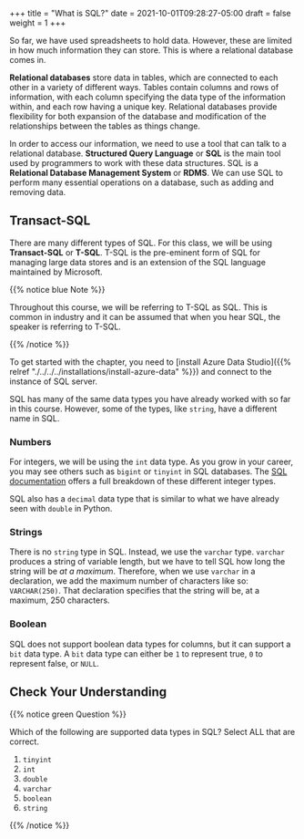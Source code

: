 +++
title = "What is SQL?"
date = 2021-10-01T09:28:27-05:00
draft = false
weight = 1
+++

So far, we have used spreadsheets to hold data. However, these are limited in how much information they can store.
This is where a relational database comes in.

**Relational databases** store data in tables, which are connected to each other in a variety of different ways.
Tables contain columns and rows of information, with each column specifying the data type of the information within, and each row having a unique key.
Relational databases provide flexibility for both expansion of the database and modification of the relationships between the tables as things change.

In order to access our information, we need to use a tool that can talk to a relational database. 
**Structured Query Language** or **SQL** is the main tool used by programmers to work with these data structures.
SQL is a **Relational Database Management System** or **RDMS**. 
We can use SQL to perform many essential operations on a database, such as adding and removing data.

## Transact-SQL

There are many different types of SQL. For this class, we will be using **Transact-SQL** or **T-SQL**. T-SQL is the pre-eminent form of SQL for managing large data stores and is an extension of the SQL language maintained by Microsoft.

{{% notice blue Note %}}

Throughout this course, we will be referring to T-SQL as SQL. This is common in industry and it can be assumed that when you hear SQL, the speaker is referring to T-SQL.

{{% /notice %}}

To get started with the chapter, you need to [install Azure Data Studio]({{% relref "./../../../installations/install-azure-data" %}}) and connect to the instance of SQL server.

SQL has many of the same data types you have already worked with so far in this course. However, some of the types, like `string`, have a different name in SQL.

### Numbers

For integers, we will be using the `int` data type. As you grow in your career, you may see others such as `bigint` or `tinyint` in SQL databases.
The [SQL documentation](https://learn.microsoft.com/en-us/sql/t-sql/data-types/data-types-transact-sql?view=sql-server-ver16) offers a full breakdown of these different integer types.

SQL also has a `decimal` data type that is similar to what we have already seen with `double` in Python. 

### Strings

There is no `string` type in SQL. Instead, we use the `varchar` type.
`varchar` produces a string of variable length, but we have to tell SQL how long the string will be *at a maximum*.
Therefore, when we use `varchar` in a declaration, we add the maximum number of characters like so: `VARCHAR(250)`. That declaration specifies that the string will be, at a maximum, 250 characters.

### Boolean

SQL does not support boolean data types for columns, but it can support a `bit` data type. A `bit` data type can either be `1` to represent true, `0` to represent false, or `NULL`.

## Check Your Understanding

{{% notice green Question %}}

Which of the following are supported data types in SQL? Select ALL that are correct.

1. `tinyint`
1. `int`
1. `double`
1. `varchar`
1. `boolean`
1. `string`

{{% /notice %}}

<!-- 1,2,3,4 -->
